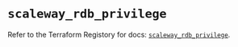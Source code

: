 # `scaleway_rdb_privilege`

Refer to the Terraform Registory for docs: [`scaleway_rdb_privilege`](https://registry.terraform.io/providers/scaleway/scaleway/2.17.0/docs/resources/rdb_privilege).
